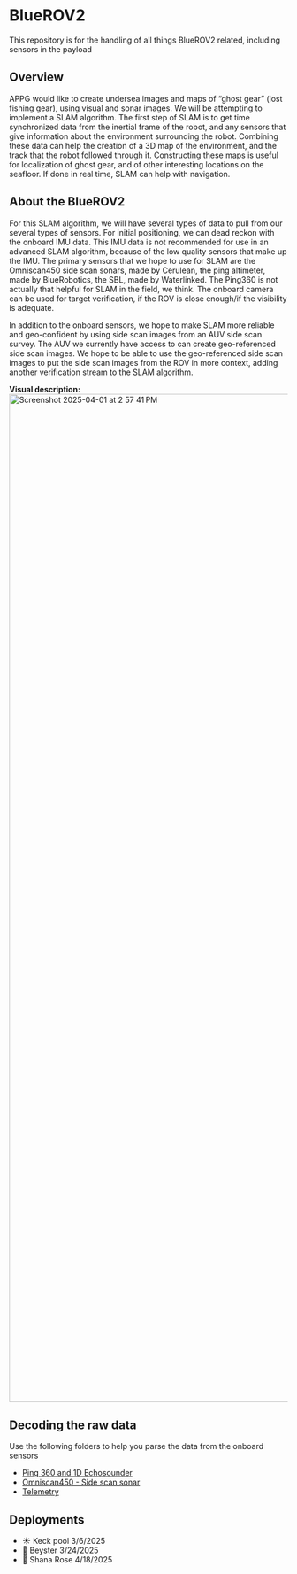 # BlueROV2
This repository is for the handling of all things BlueROV2 related, including sensors in the payload

## Overview

APPG would like to create undersea images and maps of “ghost gear” (lost fishing gear), using visual and sonar images. We will be attempting to implement a SLAM algorithm. The first step of SLAM is to get time synchronized data from the inertial frame of the robot, and any sensors that give information about the environment surrounding the robot. Combining these data can help the creation of a 3D map of the environment, and the track that the robot followed through it. Constructing these maps is useful for localization of ghost gear, and of other interesting locations on the seafloor. If done in real time, SLAM can help with navigation. 

## About the BlueROV2

For this SLAM algorithm, we will have several types of data to pull from our several types of sensors. For initial positioning, we can dead reckon with the onboard IMU data. This IMU data is not recommended for use in an advanced SLAM algorithm, because of the low quality sensors that make up the IMU. The primary sensors that we hope to use for SLAM are the Omniscan450 side scan sonars, made by Cerulean, the ping altimeter, made by BlueRobotics, the SBL, made by Waterlinked. The Ping360 is not actually that helpful for SLAM in the field, we think. The onboard camera can be used for target verification, if the ROV is close enough/if the visibility is adequate.

In addition to the onboard sensors, we hope to make SLAM more reliable and geo-confident by using side scan images from an AUV side scan survey. The AUV we currently have access to can create geo-referenced side scan images. We hope to be able to use the geo-referenced side scan images to put the side scan images from the ROV in more context, adding another verification stream to the SLAM algorithm.

**Visual description:**
<img width="1821" alt="Screenshot 2025-04-01 at 2 57 41 PM" src="https://github.com/user-attachments/assets/97627937-10de-4f7c-93cb-9c3c6bb5aaac" />

## Decoding the raw data
Use the following folders to help you parse the data from the onboard sensors
- [Ping 360 and 1D Echosounder](pings/readme_ping.md)
- [Omniscan450 - Side scan sonar](omniscan450)
- [Telemetry](telemetry)

## Deployments
- :sunny: Keck pool 3/6/2025
- :speedboat: Beyster 3/24/2025
- :ship: Shana Rose 4/18/2025
